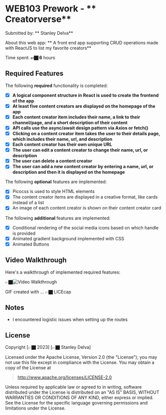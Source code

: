 # WEB103 Prework - ** Creatorverse**

Submitted by: ** Stanley Delva**

About this web app: ** A front end app supporting CRUD operations made with ReactJS to list my favorite creators** 

Time spent: **👉🏿 6** hours

## Required Features

The following **required** functionality is completed:

<!-- 👉🏿👉🏿👉🏿 Make sure to check off completed functionality below -->
- [X] **A logical component structure in React is used to create the frontend of the app**
- [X] **At least five content creators are displayed on the homepage of the app**
- [X] **Each content creator item includes their name, a link to their channel/page, and a short description of their content**
- [X] **API calls use the async/await design pattern via Axios or fetch()**
- [X] **Clicking on a content creator item takes the user to their details page, which includes their name, url, and description**
- [X] **Each content creator has their own unique URL**
- [X] **The user can edit a content creator to change their name, url, or description**
- [X] **The user can delete a content creator**
- [X] **The user can add a new content creator by entering a name, url, or description and then it is displayed on the homepage**

The following **optional** features are implemented:

- [X] Picocss is used to style HTML elements
- [X] The content creator items are displayed in a creative format, like cards instead of a list
- [X] An image of each content creator is shown on their content creator card

The following **additional** features are implemented:

* [X] Conditional rendering of the social media icons based on which handle is provided
* [X] Animated gradient background implemented with CSS
* [X] Animated Buttons 
## Video Walkthrough

Here's a walkthrough of implemented required features:

👉🏿<img src='[http://i.imgur.com/link/to/your/gif/file.gif](https://imgur.com/a/4Aan8Lp)' title='Creatorverse Video Walkthrough' width='' alt='Video Walkthrough' />

<!-- Replace this with whatever GIF tool you used! -->
GIF created with ...  👉🏿 LICEcap
<!-- Recommended tools:
[Kap](https://getkap.co/) for macOS
[ScreenToGif](https://www.screentogif.com/) for Windows
[peek](https://github.com/phw/peek) for Linux. -->

## Notes

- I encountered logistic issues when setting up the routes

## License

Copyright [👉🏿 2023] [👉🏿 Stanley Delva]

Licensed under the Apache License, Version 2.0 (the "License"); you may not use this file except in compliance with the License. You may obtain a copy of the License at

> http://www.apache.org/licenses/LICENSE-2.0

Unless required by applicable law or agreed to in writing, software distributed under the License is distributed on an "AS IS" BASIS, WITHOUT WARRANTIES OR CONDITIONS OF ANY KIND, either express or implied. See the License for the specific language governing permissions and limitations under the License.
